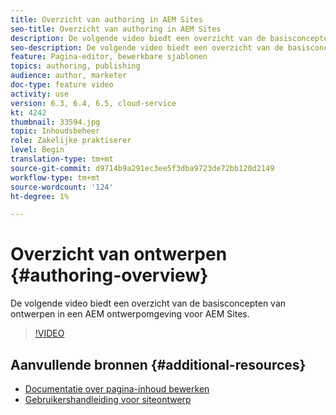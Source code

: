 ```yaml
---
title: Overzicht van authoring in AEM Sites
seo-title: Overzicht van authoring in AEM Sites
description: De volgende video biedt een overzicht van de basisconcepten van ontwerpen in een AEM auweromgeving. Het gebruikt de console van Plaatsen als basis.
seo-description: De volgende video biedt een overzicht van de basisconcepten van ontwerpen in een AEM auweromgeving. Het gebruikt de console van Plaatsen als basis.
feature: Pagina-editor, bewerkbare sjablonen
topics: authoring, publishing
audience: author, marketer
doc-type: feature video
activity: use
version: 6.3, 6.4, 6.5, cloud-service
kt: 4242
thumbnail: 33594.jpg
topic: Inhoudsbeheer
role: Zakelijke praktiserer
level: Begin
translation-type: tm+mt
source-git-commit: d9714b9a291ec3ee5f3dba9723de72bb120d2149
workflow-type: tm+mt
source-wordcount: '124'
ht-degree: 1%

---
```



# Overzicht van ontwerpen {#authoring-overview}

De volgende video biedt een overzicht van de basisconcepten van ontwerpen in een AEM ontwerpomgeving voor AEM Sites.

>[!VIDEO](https://video.tv.adobe.com/v/33594?quality=12&learn=on)

## Aanvullende bronnen {#additional-resources}

* [Documentatie over pagina-inhoud bewerken](https://docs.adobe.com/content/help/en/experience-manager-cloud-service/sites/authoring/fundamentals/editing-content.html)
* [Gebruikershandleiding voor siteontwerp](https://docs.adobe.com/content/help/en/experience-manager-65/authoring/home.html?topic=/experience-manager/6-5/sites/authoring/morehelp/page-authoring.ug.js)
